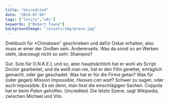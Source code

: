```yaml
---
title: "Uncredited"
date: "2024-07-06"
tags: ["levity","obi"]
keywords: ["Robert Towne"]
backgroundImage: "/assets/img/grave.jpg"
---
```

Drehbuch für *Chinatown" geschrieben und dafür Oskar erhalten, also muss er einer der Großen sein. Andererseits. Was da sonst so an Werken steht, überzeugt nicht so sehr. Shampoo?

Gut. Solo für O.N.K.E.L und so, aber hauptsächlich hat er wohl als Script Doctor gearbeitet, und da weiß man nie, hat er den Film gerettet, erträglich gemacht, oder gar geschadet. Was hat er für die *Firma* getan? Was für (oder gegen) *Mission Impossible*, *Heaven can wait*? Schwer zu sagen, oder auch impossible. Es sei denn, man liest die einschlägigen Sachen. Coppola hat er beim *Paten* geholfen. Uncredited. Die letzte Szene, sagt Wikipedia, zwischen Michael und Vito.


